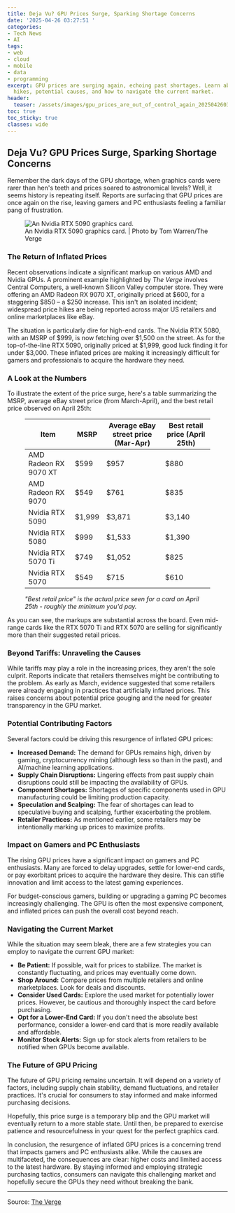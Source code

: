 ```yaml
---
title: Deja Vu? GPU Prices Surge, Sparking Shortage Concerns
date: '2025-04-26 03:27:51 '
categories:
- Tech News
- AI
tags:
- web
- cloud
- mobile
- data
- programming
excerpt: GPU prices are surging again, echoing past shortages. Learn about the price
  hikes, potential causes, and how to navigate the current market.
header:
  teaser: /assets/images/gpu_prices_are_out_of_control_again_20250426032751.jpg
toc: true
toc_sticky: true
classes: wide
---
```


## Deja Vu? GPU Prices Surge, Sparking Shortage Concerns

Remember the dark days of the GPU shortage, when graphics cards were rarer than hen's teeth and prices soared to astronomical levels? Well, it seems history is repeating itself. Reports are surfacing that GPU prices are once again on the rise, leaving gamers and PC enthusiasts feeling a familiar pang of frustration.

<figure>

<img alt="An Nvidia RTX 5090 graphics card." src="https://platform.theverge.com/wp-content/uploads/sites/2/2025/01/257531_Nvidia_RTX_5080_TWarren_0004.jpg?quality=90&#038;strip=all&#038;crop=0,0,100,100" />
	<figcaption>An Nvidia RTX 5090 graphics card. | Photo by Tom Warren/The Verge</figcaption>
</figure>

### The Return of Inflated Prices

Recent observations indicate a significant markup on various AMD and Nvidia GPUs. A prominent example highlighted by *The Verge* involves Central Computers, a well-known Silicon Valley computer store. They were offering an AMD Radeon RX 9070 XT, originally priced at $600, for a staggering $850 – a $250 increase. This isn't an isolated incident; widespread price hikes are being reported across major US retailers and online marketplaces like eBay.

The situation is particularly dire for high-end cards. The Nvidia RTX 5080, with an MSRP of $999, is now fetching over $1,500 on the street. As for the top-of-the-line RTX 5090, originally priced at $1,999, good luck finding it for under $3,000. These inflated prices are making it increasingly difficult for gamers and professionals to acquire the hardware they need.

### A Look at the Numbers

To illustrate the extent of the price surge, here's a table summarizing the MSRP, average eBay street price (from March-April), and the best retail price observed on April 25th:

<figure class="wp-block-vox-media-table"><table><thead><tr><th>Item</th><th>MSRP</th><th>Average eBay street price (Mar-Apr)</th><th>Best retail price (April 25th)</th></tr></thead><tbody><tr><td>AMD Radeon RX 9070 XT</td><td>$599</td><td>$957</td><td>$880</td></tr><tr><td>AMD Radeon RX 9070</td><td>$549</td><td>$761</td><td>$835</td></tr><tr><td>Nvidia RTX 5090</td><td>$1,999</td><td>$3,871</td><td>$3,140</td></tr><tr><td>Nvidia RTX 5080</td><td>$999</td><td>$1,533</td><td>$1,390</td></tr><tr><td>Nvidia RTX 5070 Ti</td><td>$749</td><td>$1,052</td><td>$825</td></tr><tr><td>Nvidia RTX 5070</td><td>$549</td><td>$715</td><td>$610</td></tr></tbody></table><figcaption><em>"Best retail price" is the actual price seen for a card on April 25th - roughly the minimum you'd pay.</em></figcaption></figure>

As you can see, the markups are substantial across the board. Even mid-range cards like the RTX 5070 Ti and RTX 5070 are selling for significantly more than their suggested retail prices.

### Beyond Tariffs: Unraveling the Causes

While tariffs may play a role in the increasing prices, they aren't the sole culprit. Reports indicate that retailers themselves might be contributing to the problem. As early as March, evidence suggested that some retailers were already engaging in practices that artificially inflated prices. This raises concerns about potential price gouging and the need for greater transparency in the GPU market.

### Potential Contributing Factors

Several factors could be driving this resurgence of inflated GPU prices:

*   **Increased Demand:** The demand for GPUs remains high, driven by gaming, cryptocurrency mining (although less so than in the past), and AI/machine learning applications.
*   **Supply Chain Disruptions:** Lingering effects from past supply chain disruptions could still be impacting the availability of GPUs.
*   **Component Shortages:** Shortages of specific components used in GPU manufacturing could be limiting production capacity.
*   **Speculation and Scalping:** The fear of shortages can lead to speculative buying and scalping, further exacerbating the problem.
*   **Retailer Practices:** As mentioned earlier, some retailers may be intentionally marking up prices to maximize profits.

### Impact on Gamers and PC Enthusiasts

The rising GPU prices have a significant impact on gamers and PC enthusiasts. Many are forced to delay upgrades, settle for lower-end cards, or pay exorbitant prices to acquire the hardware they desire. This can stifle innovation and limit access to the latest gaming experiences.

For budget-conscious gamers, building or upgrading a gaming PC becomes increasingly challenging. The GPU is often the most expensive component, and inflated prices can push the overall cost beyond reach.

### Navigating the Current Market

While the situation may seem bleak, there are a few strategies you can employ to navigate the current GPU market:

*   **Be Patient:** If possible, wait for prices to stabilize. The market is constantly fluctuating, and prices may eventually come down.
*   **Shop Around:** Compare prices from multiple retailers and online marketplaces. Look for deals and discounts.
*   **Consider Used Cards:** Explore the used market for potentially lower prices. However, be cautious and thoroughly inspect the card before purchasing.
*   **Opt for a Lower-End Card:** If you don't need the absolute best performance, consider a lower-end card that is more readily available and affordable.
*   **Monitor Stock Alerts:** Sign up for stock alerts from retailers to be notified when GPUs become available.

### The Future of GPU Pricing

The future of GPU pricing remains uncertain. It will depend on a variety of factors, including supply chain stability, demand fluctuations, and retailer practices. It's crucial for consumers to stay informed and make informed purchasing decisions.

Hopefully, this price surge is a temporary blip and the GPU market will eventually return to a more stable state. Until then, be prepared to exercise patience and resourcefulness in your quest for the perfect graphics card.

In conclusion, the resurgence of inflated GPU prices is a concerning trend that impacts gamers and PC enthusiasts alike. While the causes are multifaceted, the consequences are clear: higher costs and limited access to the latest hardware. By staying informed and employing strategic purchasing tactics, consumers can navigate this challenging market and hopefully secure the GPUs they need without breaking the bank.

---

Source: [The Verge](https://www.theverge.com/report/656783/gpu-prices-are-out-of-control-again)